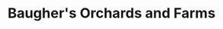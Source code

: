 ---
title: "Baugher's Orchards and Farms"
url: /westminster/baughers-orchards-and-farms/
shop: farm
---